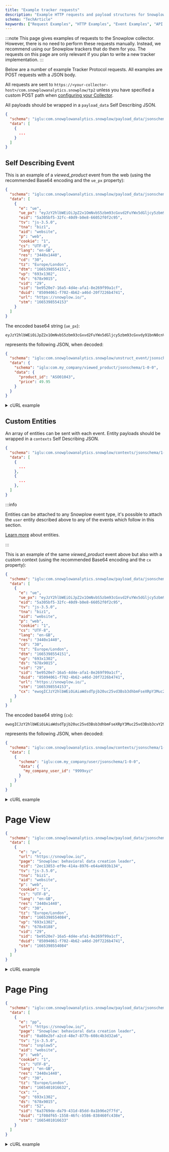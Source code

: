 ```yaml
---
title: "Example tracker requests"
description: "Example HTTP requests and payload structures for Snowplow behavioral event collection."
schema: "TechArticle"
keywords: ["Request Examples", "HTTP Examples", "Event Examples", "API Examples", "Request Format", "Event Format"]
---
```


:::note
This page gives examples of requests to the Snowplow collector. However, there is no need to perform these requests manually. Instead, we recommend using our Snowplow trackers that do them for you.
The requests on this page are only relevant if you plan to write a new tracker implementation.
:::

Below are a number of example Tracker Protocol requests. All examples are POST requests with a JSON body.

All requests are sent to `https://<your-collector-host>/com.snowplowanalytics.snowplow/tp2` unless you have specified a custom POST path when [configuring your Collector](/docs/pipeline/collector/index.md).

All payloads should be wrapped in a `payload_data` Self Describing JSON.

```json
{
  "schema": "iglu:com.snowplowanalytics.snowplow/payload_data/jsonschema/1-0-4",
  "data": [
    {
      ...
    }
  ]
}
```

## Self Describing Event

This is an example of a _viewed_product_ event from the web (using the recommended Base64 encoding and the `ue_px` property):

```json
{
  "schema": "iglu:com.snowplowanalytics.snowplow/payload_data/jsonschema/1-0-4",
  "data": [
    {
      "e": "ue",
      "ue_px": "eyJzY2hlbWEiOiJpZ2x1OmNvbS5zbm93cGxvd2FuYWx5dGljcy5zbm93cGxvdy91bnN0cnVjdF9ldmVudC9qc29uc2NoZW1hLzEtMC0wIiwiZGF0YSI6eyJzY2hlbWEiOiJpZ2x1OmNvbS5teV9jb21wYW55L3ZpZXdlZF9wcm9kdWN0L2pzb25zY2hlbWEvMS0wLTAiLCJkYXRhIjp7InByb2R1Y3RfaWQiOiJBU08wMTA0MyIsInByaWNlIjo0OS45NX19fQ==",
      "eid": "5a305bf5-32fc-40d9-b0e8-66052f0f2c95",
      "tv": "js-3.5.0",
      "tna": "biz1",
      "aid": "website",
      "p": "web",
      "cookie": "1",
      "cs": "UTF-8",
      "lang": "en-GB",
      "res": "3440x1440",
      "cd": "30",
      "tz": "Europe/London",
      "dtm": "1665398554151",
      "vp": "693x1302",
      "ds": "678x9015",
      "vid": "29",
      "sid": "be9520e7-16a5-4d4e-afa1-8e269f99a1cf",
      "duid": "85094061-f702-4b62-a46d-20f7226b4741",
      "url": "https://snowplow.io/",
      "stm": "1665398554153"
    }
  ]
}
```

The encoded base64 string (`ue_px`):

```text
eyJzY2hlbWEiOiJpZ2x1OmNvbS5zbm93cGxvd2FuYWx5dGljcy5zbm93cGxvdy91bnN0cnVjdF9ldmVudC9qc29uc2NoZW1hLzEtMC0wIiwiZGF0YSI6eyJzY2hlbWEiOiJpZ2x1OmNvbS5teV9jb21wYW55L3ZpZXdlZF9wcm9kdWN0L2pzb25zY2hlbWEvMS0wLTAiLCJkYXRhIjp7InByb2R1Y3RfaWQiOiJBU08wMTA0MyIsInByaWNlIjo0OS45NX19fQ==
```

represents the following JSON, when decoded:

```json
{
  "schema": "iglu:com.snowplowanalytics.snowplow/unstruct_event/jsonschema/1-0-0",
  "data": {
    "schema": "iglu:com.my_company/viewed_product/jsonschema/1-0-0",
    "data": {
      "product_id": "ASO01043",
      "price": 49.95
    }
  }
}
```

<details>
  <summary>cURL example</summary>

  ```bash
  curl --request POST \
      --url https://collector.website.com/com.snowplowanalytics.snowplow/tp2 \
      --header 'Content-Type: application/json' \
      --data '{
      "schema": "iglu:com.snowplowanalytics.snowplow/payload_data/jsonschema/1-0-4",
      "data": [
        {
          "e": "ue",
          "ue_px": "eyJzY2hlbWEiOiJpZ2x1OmNvbS5zbm93cGxvd2FuYWx5dGljcy5zbm93cGxvdy91bnN0cnVjdF9ldmVudC9qc29uc2NoZW1hLzEtMC0wIiwiZGF0YSI6eyJzY2hlbWEiOiJpZ2x1OmNvbS5teV9jb21wYW55L3ZpZXdlZF9wcm9kdWN0L2pzb25zY2hlbWEvMS0wLTAiLCJkYXRhIjp7InByb2R1Y3RfaWQiOiJBU08wMTA0MyIsInByaWNlIjo0OS45NX19fQ==",
          "eid": "5a305bf5-32fc-40d9-b0e8-66052f0f2c95",
          "tv": "js-3.5.0",
          "tna": "biz1",
          "aid": "website",
          "p": "web",
          "cookie": "1",
          "cs": "UTF-8",
          "lang": "en-GB",
          "res": "3440x1440",
          "cd": "30",
          "tz": "Europe/London",
          "dtm": "1665398554151",
          "vp": "693x1302",
          "ds": "678x9015",
          "vid": "29",
          "sid": "be9520e7-16a5-4d4e-afa1-8e269f99a1cf",
          "duid": "85094061-f702-4b62-a46d-20f7226b4741",
          "url": "https://snowplow.io/",
          "stm": "1665398554153"
        }
      ]
    }'
  ```

</details>

## Custom Entities

An array of entities can be sent with each event. Entity payloads should be wrapped in a `contexts` Self Describing JSON.

```json
{
  "schema": "iglu:com.snowplowanalytics.snowplow/contexts/jsonschema/1-0-0",
  "data": [
    {
      ...
    },
    {
      ...
    },
  ]
}
```

:::info

Entities can be attached to any Snowplow event type, it's possible to attach the `user` entity described above to any of the events which follow in this section.

[Learn more](/docs/fundamentals/entities/index.md) about entities.

:::

This is an example of the same _viewed_product_ event above but also with a custom context (using the recommended Base64 encoding and the `cx` property):

```json
{
  "schema": "iglu:com.snowplowanalytics.snowplow/payload_data/jsonschema/1-0-4",
  "data": [
    {
      "e": "ue",
      "ue_px": "eyJzY2hlbWEiOiJpZ2x1OmNvbS5zbm93cGxvd2FuYWx5dGljcy5zbm93cGxvdy91bnN0cnVjdF9ldmVudC9qc29uc2NoZW1hLzEtMC0wIiwiZGF0YSI6eyJzY2hlbWEiOiJpZ2x1OmNvbS5teV9jb21wYW55L3ZpZXdlZF9wcm9kdWN0L2pzb25zY2hlbWEvMS0wLTAiLCJkYXRhIjp7InByb2R1Y3RfaWQiOiJBU08wMTA0MyIsInByaWNlIjo0OS45NX19fQ==",
      "eid": "5a305bf5-32fc-40d9-b0e8-66052f0f2c95",
      "tv": "js-3.5.0",
      "tna": "biz1",
      "aid": "website",
      "p": "web",
      "cookie": "1",
      "cs": "UTF-8",
      "lang": "en-GB",
      "res": "3440x1440",
      "cd": "30",
      "tz": "Europe/London",
      "dtm": "1665398554151",
      "vp": "693x1302",
      "ds": "678x9015",
      "vid": "29",
      "sid": "be9520e7-16a5-4d4e-afa1-8e269f99a1cf",
      "duid": "85094061-f702-4b62-a46d-20f7226b4741",
      "url": "https://snowplow.io/",
      "stm": "1665398554153",
      "cx": "ewogICJzY2hlbWEiOiAiaWdsdTpjb20uc25vd3Bsb3dhbmFseXRpY3Muc25vd3Bsb3cvY29udGV4dHMvanNvbnNjaGVtYS8xLTAtMCIsCiAgImRhdGEiOiBbCiAgICB7CiAgICAgICJzY2hlbWEiOiAiaWdsdTpjb20ubXlfY29tcGFueS91c2VyL2pzb25zY2hlbWEvMS0wLTAiLAogICAgICAiZGF0YSI6IHsKICAgICAgICAibXlfY29tcGFueV91c2VyX2lkIjogIjk5OTl4eXoiCiAgICAgIH0KICAgIH0KICBdCn0="
    }
  ]
}
```

The encoded base64 string (`cx`):

```text
ewogICJzY2hlbWEiOiAiaWdsdTpjb20uc25vd3Bsb3dhbmFseXRpY3Muc25vd3Bsb3cvY29udGV4dHMvanNvbnNjaGVtYS8xLTAtMCIsCiAgImRhdGEiOiBbCiAgICB7CiAgICAgICJzY2hlbWEiOiAiaWdsdTpjb20ubXlfY29tcGFueS91c2VyL2pzb25zY2hlbWEvMS0wLTAiLAogICAgICAiZGF0YSI6IHsKICAgICAgICAibXlfY29tcGFueV91c2VyX2lkIjogIjk5OTl4eXoiCiAgICAgIH0KICAgIH0KICBdCn0=
```

represents the following JSON, when decoded:

```json
{
  "schema": "iglu:com.snowplowanalytics.snowplow/contexts/jsonschema/1-0-0",
  "data": [
    {
      "schema": "iglu:com.my_company/user/jsonschema/1-0-0",
      "data": {
        "my_company_user_id": "9999xyz"
      }
    }
  ]
}
```

<details>
  <summary>cURL example</summary>

   ```bash
   curl --request POST \
      --url https://collector.website.com/com.snowplowanalytics.snowplow/tp2 \
      --header 'Content-Type: application/json' \
      --data '{
      "schema": "iglu:com.snowplowanalytics.snowplow/payload_data/jsonschema/1-0-4",
      "data": [
        {
          "e": "ue",
          "ue_px": "eyJzY2hlbWEiOiJpZ2x1OmNvbS5zbm93cGxvd2FuYWx5dGljcy5zbm93cGxvdy91bnN0cnVjdF9ldmVudC9qc29uc2NoZW1hLzEtMC0wIiwiZGF0YSI6eyJzY2hlbWEiOiJpZ2x1OmNvbS5teV9jb21wYW55L3ZpZXdlZF9wcm9kdWN0L2pzb25zY2hlbWEvMS0wLTAiLCJkYXRhIjp7InByb2R1Y3RfaWQiOiJBU08wMTA0MyIsInByaWNlIjo0OS45NX19fQ==",
          "eid": "5a305bf5-32fc-40d9-b0e8-66052f0f2c95",
          "tv": "js-3.5.0",
          "tna": "biz1",
          "aid": "website",
          "p": "web",
          "cookie": "1",
          "cs": "UTF-8",
          "lang": "en-GB",
          "res": "3440x1440",
          "cd": "30",
          "tz": "Europe/London",
          "dtm": "1665398554151",
          "vp": "693x1302",
          "ds": "678x9015",
          "vid": "29",
          "sid": "be9520e7-16a5-4d4e-afa1-8e269f99a1cf",
          "duid": "85094061-f702-4b62-a46d-20f7226b4741",
          "url": "https://snowplow.io/",
          "stm": "1665398554153",
          "cx": "ewogICJzY2hlbWEiOiAiaWdsdTpjb20uc25vd3Bsb3dhbmFseXRpY3Muc25vd3Bsb3cvY29udGV4dHMvanNvbnNjaGVtYS8xLTAtMCIsCiAgImRhdGEiOiBbCiAgICB7CiAgICAgICJzY2hlbWEiOiAiaWdsdTpjb20ubXlfY29tcGFueS91c2VyL2pzb25zY2hlbWEvMS0wLTAiLAogICAgICAiZGF0YSI6IHsKICAgICAgICAibXlfY29tcGFueV91c2VyX2lkIjogIjk5OTl4eXoiCiAgICAgIH0KICAgIH0KICBdCn0="
        }
      ]
    }'
  ```

</details>

# Page View

```json
{
  "schema": "iglu:com.snowplowanalytics.snowplow/payload_data/jsonschema/1-0-4",
  "data": [
    {
      "e": "pv",
      "url": "https://snowplow.io/",
      "page": "Snowplow: behavioral data creation leader",
      "eid": "2ec13853-ef9e-414a-8976-e64a4693b134",
      "tv": "js-3.5.0",
      "tna": "biz1",
      "aid": "website",
      "p": "web",
      "cookie": "1",
      "cs": "UTF-8",
      "lang": "en-GB",
      "res": "3440x1440",
      "cd": "30",
      "tz": "Europe/London",
      "dtm": "1665398554084",
      "vp": "693x1302",
      "ds": "678x8188",
      "vid": "29",
      "sid": "be9520e7-16a5-4d4e-afa1-8e269f99a1cf",
      "duid": "85094061-f702-4b62-a46d-20f7226b4741",
      "stm": "1665398554084"
    }
  ]
}
```

<details>
  <summary>cURL example</summary>

    ```bash
    curl --request POST \
      --url https://collector.website.com/com.snowplowanalytics.snowplow/tp2 \
      --header 'Content-Type: application/json' \
      --data '{
      "schema": "iglu:com.snowplowanalytics.snowplow/payload_data/jsonschema/1-0-4",
      "data": [
        {
          "e": "pv",
          "url": "https://snowplow.io/",
          "page": "Snowplow: behavioral data creation leader",
          "eid": "2ec13853-ef9e-414a-8976-e64a4693b134",
          "tv": "js-3.5.0",
          "tna": "biz1",
          "aid": "website",
          "p": "web",
          "cookie": "1",
          "cs": "UTF-8",
          "lang": "en-GB",
          "res": "3440x1440",
          "cd": "30",
          "tz": "Europe/London",
          "dtm": "1665398554084",
          "vp": "693x1302",
          "ds": "678x8188",
          "vid": "29",
          "sid": "be9520e7-16a5-4d4e-afa1-8e269f99a1cf",
          "duid": "85094061-f702-4b62-a46d-20f7226b4741",
          "stm": "1665398554084"
        }
      ]
    }'
    ```

</details>

# Page Ping

```json
{
  "schema": "iglu:com.snowplowanalytics.snowplow/payload_data/jsonschema/1-0-4",
  "data": [
    {
      "e": "pp",
      "url": "https://snowplow.io/",
      "page": "Snowplow: behavioral data creation leader",
      "eid": "0a88e2bf-a2cd-48e7-877b-608c4b3d32a6",
      "tv": "js-3.5.0",
      "tna": "snplow5",
      "aid": "website",
      "p": "web",
      "cookie": "1",
      "cs": "UTF-8",
      "lang": "en-GB",
      "res": "3440x1440",
      "cd": "30",
      "tz": "Europe/London",
      "dtm": "1665401016632",
      "cx": "",
      "vp": "693x1302",
      "ds": "678x9015",
      "vid": "52",
      "sid": "6a3769de-da79-431d-85dd-0a1b96e2f7fd",
      "duid": "1f08df65-1558-46fc-b586-838460fc438e",
      "stm": "1665401016633"
    }
  ]
}
```

<details>
  <summary>cURL example</summary>

    ```bash
    curl --request POST \
      --url https://collector.website.com/com.snowplowanalytics.snowplow/tp2 \
      --header 'Content-Type: application/json' \
      --data '{
      "schema": "iglu:com.snowplowanalytics.snowplow/payload_data/jsonschema/1-0-4",
      "data": [
        {
          "e": "pp",
          "url": "https://snowplow.io/",
          "page": "Snowplow: behavioral data creation leader",
          "eid": "0a88e2bf-a2cd-48e7-877b-608c4b3d32a6",
          "tv": "js-3.5.0",
          "tna": "snplow5",
          "aid": "website",
          "p": "web",
          "cookie": "1",
          "cs": "UTF-8",
          "lang": "en-GB",
          "res": "3440x1440",
          "cd": "30",
          "tz": "Europe/London",
          "dtm": "1665401016632",
          "cx": "",
          "vp": "693x1302",
          "ds": "678x9015",
          "vid": "52",
          "sid": "6a3769de-da79-431d-85dd-0a1b96e2f7fd",
          "duid": "1f08df65-1558-46fc-b586-838460fc438e",
          "stm": "1665401016633"
        }
      ]
    }'
    ```

</details>
